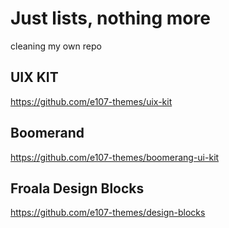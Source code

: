 # Just lists, nothing more
cleaning my own repo


## UIX KIT
https://github.com/e107-themes/uix-kit

## Boomerand
https://github.com/e107-themes/boomerang-ui-kit

## Froala Design Blocks
https://github.com/e107-themes/design-blocks



